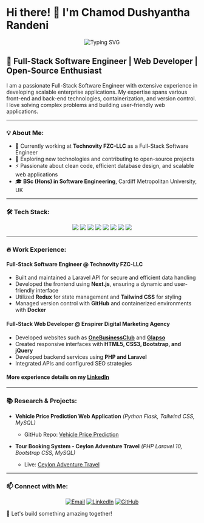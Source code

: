 # Hi there! 👋 I'm Chamod Dushyantha Randeni

<p align="center">
  <img src="https://readme-typing-svg.herokuapp.com?font=Fira+Code&size=22&pause=1000&color=F7A41D&width=600&lines=Full-Stack+Software+Engineer;Web+Developer;Open-Source+Enthusiast" alt="Typing SVG" />
</p>

## 🚀 Full-Stack Software Engineer | Web Developer | Open-Source Enthusiast

I am a passionate Full-Stack Software Engineer with extensive experience in developing scalable enterprise applications. My expertise spans various front-end and back-end technologies, containerization, and version control. I love solving complex problems and building user-friendly web applications.

---

### 💡 About Me:
- 🔭 Currently working at **Technovity FZC-LLC** as a Full-Stack Software Engineer
- 🌱 Exploring new technologies and contributing to open-source projects
- ⚡ Passionate about clean code, efficient database design, and scalable web applications
- 🎓 **BSc (Hons) in Software Engineering**, Cardiff Metropolitan University, UK

---

### 🛠️ Tech Stack:

<p align="center">
  <img src="https://img.shields.io/badge/PHP-777BB4?style=for-the-badge&logo=php&logoColor=white" />
  <img src="https://img.shields.io/badge/Laravel-FF2D20?style=for-the-badge&logo=laravel&logoColor=white" />
  <img src="https://img.shields.io/badge/Next.js-000000?style=for-the-badge&logo=nextdotjs&logoColor=white" />
  <img src="https://img.shields.io/badge/React-61DAFB?style=for-the-badge&logo=react&logoColor=black" />
  <img src="https://img.shields.io/badge/MySQL-4479A1?style=for-the-badge&logo=mysql&logoColor=white" />
  <img src="https://img.shields.io/badge/PostgreSQL-316192?style=for-the-badge&logo=postgresql&logoColor=white" />
  <img src="https://img.shields.io/badge/Tailwind_CSS-38B2AC?style=for-the-badge&logo=tailwind-css&logoColor=white" />
  <img src="https://img.shields.io/badge/Docker-2496ED?style=for-the-badge&logo=docker&logoColor=white" />
</p>

---

### 🔥 Work Experience:
#### Full-Stack Software Engineer @ **Technovity FZC-LLC**
- Built and maintained a Laravel API for secure and efficient data handling
- Developed the frontend using **Next.js**, ensuring a dynamic and user-friendly interface
- Utilized **Redux** for state management and **Tailwind CSS** for styling
- Managed version control with **GitHub** and containerized environments with **Docker**

#### Full-Stack Web Developer @ **Enspirer Digital Marketing Agency**
- Developed websites such as **[OneBusinessClub](https://onebusinessclub.com)** and **[Glapso](https://www.glapso.com/)**
- Created responsive interfaces with **HTML5, CSS3, Bootstrap, and jQuery**
- Developed backend services using **PHP and Laravel**
- Integrated APIs and configured SEO strategies

#### More experience details on my **[LinkedIn](https://www.linkedin.com/in/chamod-randeni-bb5114109)**

---

### 📚 Research & Projects:
- **Vehicle Price Prediction Web Application** *(Python Flask, Tailwind CSS, MySQL)*
  - GitHub Repo: [Vehicle Price Prediction](https://github.com/chamodrandeni/laabathena.lk-web-site-with-vehicle-price-prediction-web-application-based-on-machine-learning)

- **Tour Booking System - Ceylon Adventure Travel** *(PHP Laravel 10, Bootstrap CSS, MySQL)*
  - Live: [Ceylon Adventure Travel](https://ceylonadventuretravel.com)

---

### 📫 Connect with Me:
<p align="center">
  <a href="mailto:chamoddushyantha2017@gmail.com"><img src="https://img.shields.io/badge/Email-D14836?style=for-the-badge&logo=gmail&logoColor=white" alt="Email" /></a>
  <a href="https://www.linkedin.com/in/chamod-randeni-bb5114109"><img src="https://img.shields.io/badge/LinkedIn-0077B5?style=for-the-badge&logo=linkedin&logoColor=white" alt="LinkedIn" /></a>
  <a href="https://github.com/chamodrandeni"><img src="https://img.shields.io/badge/GitHub-100000?style=for-the-badge&logo=github&logoColor=white" alt="GitHub" /></a>
</p>

🚀 Let's build something amazing together!
